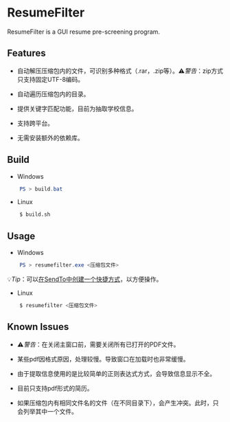 # ResumeFilter

ResumeFilter is a GUI resume pre-screening program.

## Features

- 自动解压压缩包内的文件，可识别多种格式（.rar，.zip等）。⚠️*警告*：zip方式只支持固定UTF-8编码。

- 自动遍历压缩包内的目录。

- 提供关键字匹配功能，目前为抽取学校信息。

- 支持跨平台。

- 无需安装额外的依赖库。

## Build

- Windows

```powershell
    PS > build.bat
```

- Linux

```bash
    $ build.sh
```

## Usage

- Windows

```powershell
    PS > resumefilter.exe <压缩包文件>
```

💡*Tip*：可以[在SendTo中创建一个快捷方式](https://devblogs.microsoft.com/oldnewthing/20170403-00/?p=95885)，以方便操作。

- Linux

```bash
    $ resumefilter <压缩包文件>
```

## Known Issues

- ⚠️*警告*：在关闭主窗口前，需要关闭所有已打开的PDF文件。

- 某些pdf因格式原因，处理较慢。导致窗口在加载时也非常缓慢。

- 由于提取信息使用的是比较简单的正则表达式方式，会导致信息显示不全。

- 目前只支持pdf形式的简历。

- 如果压缩包内有相同文件名的文件（在不同目录下），会产生冲突。此时，只会列举其中一个文件。